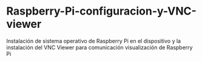 # Raspberry-Pi-configuracion-y-VNC-viewer
Instalación de sistema operativo de Raspberry Pi en el dispositivo y la instalación del VNC Viewer para comunicación visualización de  Raspberry Pi
